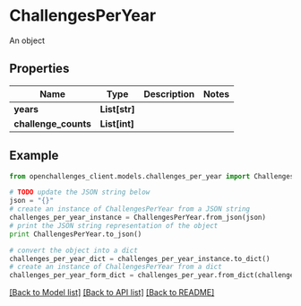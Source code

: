 # ChallengesPerYear

An object

## Properties

| Name                 | Type          | Description | Notes |
| -------------------- | ------------- | ----------- | ----- |
| **years**            | **List[str]** |             |
| **challenge_counts** | **List[int]** |             |

## Example

```python
from openchallenges_client.models.challenges_per_year import ChallengesPerYear

# TODO update the JSON string below
json = "{}"
# create an instance of ChallengesPerYear from a JSON string
challenges_per_year_instance = ChallengesPerYear.from_json(json)
# print the JSON string representation of the object
print ChallengesPerYear.to_json()

# convert the object into a dict
challenges_per_year_dict = challenges_per_year_instance.to_dict()
# create an instance of ChallengesPerYear from a dict
challenges_per_year_form_dict = challenges_per_year.from_dict(challenges_per_year_dict)
```

[[Back to Model list]](../README.md#documentation-for-models) [[Back to API list]](../README.md#documentation-for-api-endpoints) [[Back to README]](../README.md)
